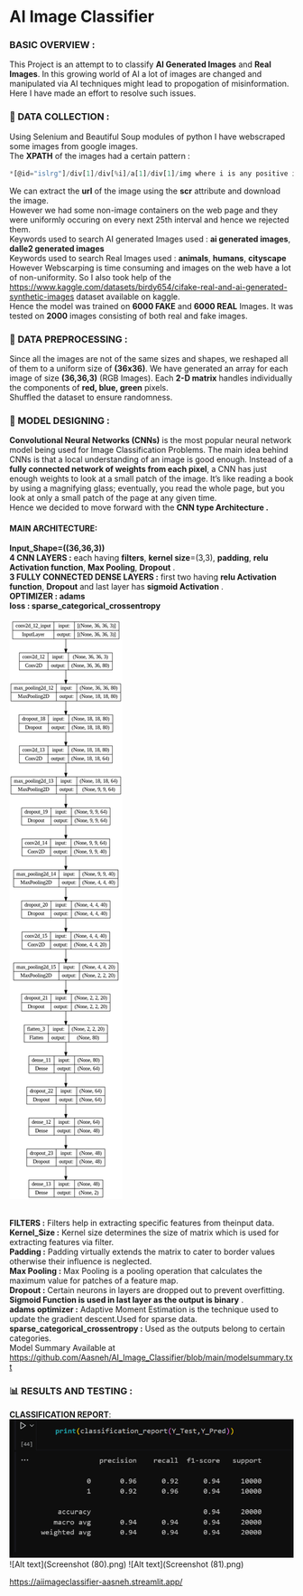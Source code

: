 # AI Image Classifier

### BASIC OVERVIEW :
This Project is an attempt to to classify **AI Generated Images** and **Real Images**. In this growing world of AI a lot of images are changed and manipulated via AI techniques
might lead to propogation of misinformation. Here I have made an effort to resolve such issues.

### :floppy_disk:  DATA COLLECTION :
Using Selenium and Beautiful Soup modules of python I have webscraped some images from google images.<br>
The **XPATH** of the images had a certain pattern :
```javascript
*[@id="islrg"]/div[1]/div[%i]/a[1]/div[1]/img where i is any positive integer.
```
We can extract the **url** of the image
using the **scr** attribute and download the image.<br>
However we had some non-image containers on the web page and they were uniformly occuring on every next 25th interval and hence we rejected them.<br>
Keywords used to search AI generated Images used : **ai generated images**, **dalle2 generated images** <br>
Keywords used to search Real Images used : **animals**, **humans**, **cityscape** <br>
However Webscarping is time consuming and images on the web have a lot of non-uniformity. So I also took help of the <https://www.kaggle.com/datasets/birdy654/cifake-real-and-ai-generated-synthetic-images>
dataset available on kaggle.<br>
Hence the model was trained on **6000 FAKE** and **6000 REAL** Images. It was tested on **2000** images consisting of both real and fake images.<br>

### :page_with_curl:  DATA PREPROCESSING :
Since all the images are not of the same sizes and shapes, we reshaped all of them to a uniform size of **(36x36)**. We have generated an array for each image of size
**(36,36,3)** (RGB Images). Each **2-D matrix** handles individually the components of **red, blue, green** pixels.<br>
Shuffled the dataset to ensure randomness.<br>

### :pushpin:  MODEL DESIGNING :
**Convolutional Neural Networks (CNNs)** is the most popular neural network model being used for Image Classification Problems.
The main idea behind CNNs is that a local understanding of an image is good enough. Instead of a **fully connected network of weights from each pixel**, 
a CNN has just enough weights to look at a small patch of the image. 
It’s like reading a book by using a magnifying glass; eventually, you read the whole page, but you look at only a small patch of the page at any given time.<br>
Hence we decided to move forward with the **CNN type Architecture .**
#### MAIN ARCHITECTURE:
**Input_Shape=((36,36,3))**<br>
**4 CNN LAYERS :** each having **filters**, **kernel size**=(3,3), **padding**, **relu Activation function**, **Max Pooling**, **Dropout** .<br>
**3 FULLY CONNECTED DENSE LAYERS :** first two having **relu Activation function**, **Dropout** and last layer has **sigmoid Activation** .<br>
**OPTIMIZER : adams**<br>
**loss : sparse_categorical_crossentropy**<br>
<br>
![Alt text](model_plot.png)
<br>
<br>

**FILTERS :** Filters help in extracting specific features from theinput data.<br>
**Kernel_Size :** Kernel size determines the size of matrix which is used for extracting features via filter.<br>
**Padding :** Padding virtually extends the matrix to cater to border values otherwise their influence is neglected.<br>
**Max Pooling :** Max Pooling is a pooling operation that calculates the maximum value for patches of a feature map.<br>
**Dropout :** Certain neurons in layers are dropped out to prevent overfitting.<br>
**Sigmoid Function is used in last layer as the output is binary** .<br>
**adams optimizer :** Adaptive Moment Estimation is the technique used to update the gradient descent.Used for sparse data.
**sparse_categorical_crossentropy :** Used as the outputs belong to certain categories. <br>
Model Summary Available at <https://github.com/Aasneh/AI_Image_Classifier/blob/main/modelsummary.txt><br>

### :bar_chart:  RESULTS AND TESTING :
**CLASSIFICATION REPORT**:
![Alt text](SCORE.png)
![Alt text](Screenshot (80).png)
![Alt text](Screenshot (81).png)


https://aiimageclassifier-aasneh.streamlit.app/
